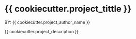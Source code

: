 # {{ cookiecutter.project_tittle }}

BY: {{ cookiecutter.project_author_name }}

{{ cookiecutter.project_description }}


